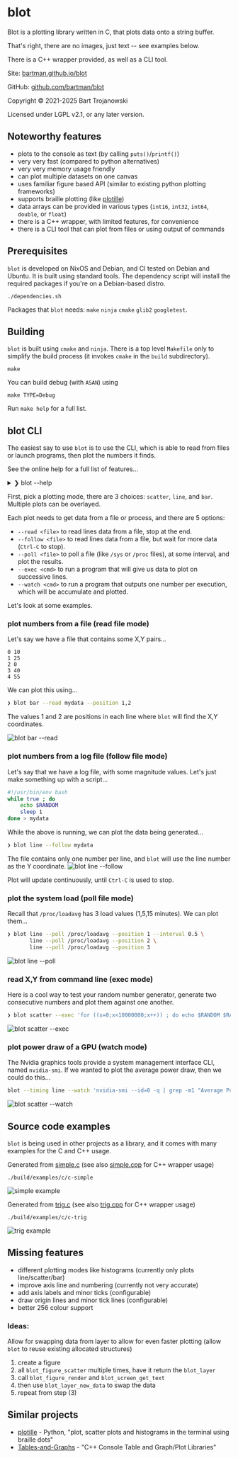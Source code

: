 # blot

Blot is a plotting library written in C, that plots data onto a string buffer.

That's right, there are no images, just text -- see examples below.

There is a C++ wrapper provided, as well as a CLI tool.

Site: [bartman.github.io/blot](https://bartman.github.io/blot/)

GitHub: [github.com/bartman/blot](https://github.com/bartman/blot/)

Copyright © 2021-2025 Bart Trojanowski

Licensed under LGPL v2.1, or any later version.


## Noteworthy features

  * plots to the console as text (by calling `puts()`/`printf()`)
  * very very fast (compared to python alternatives)
  * very very memory usage friendly
  * can plot multiple datasets on one canvas
  * uses familiar figure based API (similar to existing python plotting frameworks)
  * supports braille plotting (like [plotille](https://github.com/tammoippen/plotille))
  * data arrays can be provided in various types (`int16`, `int32`, `int64`, `double`, or `float`)
  * there is a C++ wrapper, with limited features, for convenience
  * there is a CLI tool that can plot from files or using output of commands

## Prerequisites

`blot` is developed on NixOS and Debian, and CI tested on Debian and Ubuntu.
It is built using standard tools. The dependency script will install the
required packages if you're on a Debian-based distro.

    ./dependencies.sh

Packages that `blot` needs: `make` `ninja` `cmake` `glib2` `googletest`.

## Building

`blot` is built using `cmake` and `ninja`.  There is a top level `Makefile` only to
simplify the build process (it invokes `cmake` in the `build` subdirectory).

    make

You can build debug (with `ASAN`) using

    make TYPE=Debug

Run `make help` for a full list.

## blot CLI

The easiest say to use `blot` is to use the CLI, which is able to read from files
or launch programs, then plot the numbers it finds.

See the online help for a full list of features...
<details>
<summary> ❯ blot --help </summary>

```sh
SYNOPSIS
    blot [-h] [-V] [-v] [--debug] [--timing] [-i <sec>]
    blot [-A|-U|-B] ((scatter|line|bar) ([-R <file>] | [-F <file>] | [-P <file>] | [-X <cmd>] | [-W <cmd>]) [-p <y-pos|x-pos,y-pos>] [-r <regex>] [-c <color>] [-i <sec>])...

OPTIONS
    -h, --help                  This help
    -V, --version               Version
    -v, --verbose               Enable verbose output
    --debug                     Enable debug output
    --timing                    Show timing statitiscs
    -i, --interval <sec>        Display interval in seconds

    Output:
        -A, --ascii             ASCII output
        -U, --unicode           Unicode output
        -B, --braille           Braille output

    Plot type:
        scatter                 Add a scatter plot
        line                    Add a line/curve plot
        bar                     Add a bar plot

    Plot data source:
        -R, --read <file>       Read file to the end, each line is a record
        -F, --follow <file>     Read file waiting for more, each line is a record
        -P, --poll <file>       Read file at interval, each read is one record
        -X, --exec <cmd>        Run command, each line is a record
        -W, --watch <cmd>       Run command at interval, each read is one record

    Data source parsing:
        -p, --position <y-pos|x-pos,y-pos>
                                Find numbers in input line, pick 1 or 2 positions for X and Y values

        -r, --regex <regex>     Regex to match numbers from input line

    Plot modifiers:
        -c, --color <color>     Set plot color (1..255)
        -i, --interval <sec>    Set sampling interval in seconds

EXAMPE

    blot --braille \
        line    --color 10 --read x_y1_values -p 1,2 \
        scatter --color 11 --read x_y2_values -p 1,2

    blot --braille \
        scatter --color 11 --read y_values \
        line    --color 10 --exec 'seq 1 100'

    blot --braille \
        line --poll /proc/loadavg --position 1 \
        line --poll /proc/loadavg --position 2 \
        line --poll /proc/loadavg --position 3
```
</details>

First, pick a plotting mode, there are 3 choices: `scatter`, `line`, and `bar`.
Multiple plots can be overlayed.

Each plot needs to get data from a file or process, and there are 5 options:
- `--read <file>` to read lines data from a file, stop at the end.
- `--follow <file>` to read lines data from a file, but wait for more data (`Ctrl-C` to stop).
- `--poll <file>` to poll a file (like `/sys` or `/proc` files), at some interval, and plot the results.
- `--exec <cmd>` to run a program that will give us data to plot on successive lines.
- `--watch <cmd>` to run a program that outputs one number per execution, which will be accumulate and plotted.

Let's look at some examples.

### plot numbers from a file (read file mode)

Let's say we have a file that contains some X,Y pairs...
```
0 10
1 25
2 0
3 40
4 55
```

We can plot this using...

```sh
❯ blot bar --read mydata --position 1,2
```
The values 1 and 2 are positions in each line where `blot` will find the X,Y coordinates.

![blot bar --read](images/blot-bar-read.png)

### plot numbers from a log file (follow file mode)

Let's say that we have a log file, with some magnitude values.
Let's just make something up with a script...
```sh
#!/usr/bin/env bash
while true ; do
    echo $RANDOM
    sleep 1
done > mydata
```
While the above is running, we can plot the data being generated...
```sh
❯ blot line --follow mydata
```
The file contains only one number per line, and `blot` will use the line number as the Y coordinate.
![blot line --follow](images/blot-line-follow.png)

Plot will update continuously, until `Ctrl-C` is used to stop.

### plot the system load (poll file mode)

Recall that `/proc/loadavg` has 3 load values (1,5,15 minutes).  We can plot them...

```sh
❯ blot line --poll /proc/loadavg --position 1 --interval 0.5 \
       line --poll /proc/loadavg --position 2 \
       line --poll /proc/loadavg --position 3
```
![blot line --poll](images/blot-line-poll.png)

### read X,Y from command line (exec mode)

Here is a cool way to test your random number generator, generate two consecutive numbers and plot them against one another.

```sh
❯ blot scatter --exec 'for ((x=0;x<10000000;x++)) ; do echo $RANDOM $RANDOM ; done' --position 1,2
```
![blot scatter --exec](images/blot-scatter-exec.png)

### plot power draw of a GPU (watch mode)

The Nvidia graphics tools provide a system management interface CLI, named `nvidia-smi`.
If we wanted to plot the average power draw, then we could do this...

```sh
blot --timing line --watch 'nvidia-smi --id=0 -q | grep -m1 "Average Power Draw"' --interval 0.1
```
![blot scatter --watch](images/plot-line-watch.png)

## Source code examples

`blot` is being used in other projects as a library, and it comes with many
examples for the C and C++ usage.

Generated from [simple.c](examples/c/c-simple.c) (see also [simple.cpp](examples/cpp/cpp-simple.cpp) for C++ wrapper usage)

    ./build/examples/c/c-simple

![simple example](images/simple.png)

Generated from [trig.c](examples/c/c-trig.c) (see also [trig.cpp](examples/cpp/cpp-trig.cpp) for C++ wrapper usage)

    ./build/examples/c/c-trig

![trig example](images/trig.png)



## Missing features

  * different plotting modes like histograms (currently only plots line/scatter/bar)
  * improve axis line and numbering (currently not very accurate)
  * add axis labels and minor ticks (configurable)
  * draw origin lines and minor tick lines (configurable)
  * better 256 colour support

### Ideas:

Allow for swapping data from layer to allow for even faster plotting (allow `blot` to reuse existing allocated structures)
  1. create a figure
  2. all `blot_figure_scatter` multiple times, have it return the `blot_layer`
  3. call `blot_figure_render` and `blot_screen_get_text`
  4. then use `blot_layer_new_data` to swap the data
  5. repeat from step (3)

## Similar projects

  * [plotille](https://github.com/tammoippen/plotille) - Python, "plot, scatter plots and histograms in the terminal using braille dots"
  * [Tables-and-Graphs](https://github.com/tdulcet/Tables-and-Graphs) - "C++ Console Table and Graph/Plot Libraries"

